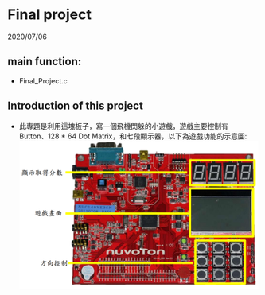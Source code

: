 # Final project
2020/07/06

## main function:
   * Final_Project.c

## Introduction of this project
   * 此專題是利用這塊板子，寫一個飛機閃躲的小遊戲，遊戲主要控制有 Button、128 * 64 Dot Matrix，和七段顯示器，以下為遊戲功能的示意圖:
    ![Alt text](https://github.com/bill130287/Lab-of-Microcomputer-Principles-and-Applications/blob/master/Final_Project/.png/Final_project.png)

